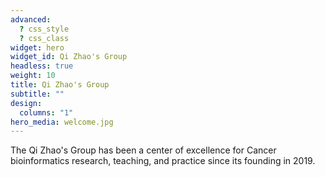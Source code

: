 ```yaml
---
advanced:
  ? css_style
  ? css_class
widget: hero
widget_id: Qi Zhao's Group
headless: true
weight: 10
title: Qi Zhao's Group
subtitle: ""
design:
  columns: "1"
hero_media: welcome.jpg
---
```

The Qi Zhao's Group has been a center of excellence for Cancer bioinformatics research, teaching, and practice since its founding in 2019.